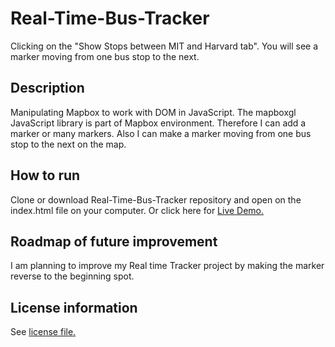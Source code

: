 # Real-Time-Bus-Tracker
Clicking on the "Show Stops between MIT and Harvard tab". You will see a marker moving from one bus stop to the next.
## Description
Manipulating Mapbox to work with DOM in JavaScript. The mapboxgl JavaScript library is part of Mapbox environment. Therefore I can add a marker or many markers. Also I can make a marker moving from one bus stop to the next on the map.
## How to run
Clone or download Real-Time-Bus-Tracker repository and open on the index.html file on your computer. Or click here for <a href="https://james623915.github.io/Real-Time-Bus-Tracker/">Live Demo.</a>
## Roadmap of future improvement
I am planning to improve my Real time Tracker project by making the marker reverse to the beginning spot. 
## License information
See <a href="https://github.com/James623915/Real-Time-Bus-Tracker/blob/main/LICENSE">license file.</a> 
